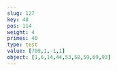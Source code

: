 ```yaml
---
slug: 127
key: 48
pos: 114
weight: 4
primes: 40
type: test
value: [709,1,-1,1]
object: [1,6,14,44,53,58,59,69,93]
---
```

